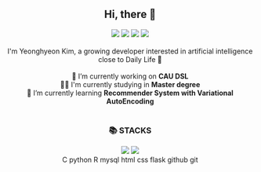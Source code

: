 <div align="center">
<h2> Hi, there 👋 </h3>
</div>

<div align="center">
<a href="https://ozbhyxxn.notion.site/Yeonghyeon-s-Develife-4bca083779af4f2d9eb8633779a28f23" target="_blank"><img src="https://img.shields.io/badge/Notion-5F5F5F?style=for-the-square&logo=Notion&logoColor=000000"/></a>
<a href="https://velog.io/@hyxxnii" target="_blank"><img src="https://img.shields.io/badge/Velog-54BCAB?style=for-the-square&logo=Velog&logoColor=20C997"/></a>
<a href="https://www.instagram.com/ozbhyxxn/" target="_blank"><img src="https://img.shields.io/badge/ozbhyxxn-F07A90?style=for-the-square&logo=Instagram&logoColor=#E4405F"/></a>
<a href="https://mail.google.com/mail/?view=cm&amp;fs=1&amp;to=khyeon0819@gmail.com" target="_blank"><img src="https://img.shields.io/badge/khyeon0819@gmail.com-FFFFFF? style=for-the-square&logo=Gmail&logoColor=EA4335"/></a>
</div>

<br>

<div align="center">
I'm Yeonghyeon Kim, a growing developer interested in artificial intelligence close to Daily Life 🌱
</div>
<br>

<div align="center">
<div> 🔭 I’m currently working on <b>CAU DSL</b></div>
<div> 👩‍🎓 I'm currently studying in <b>Master degree</b></div>
<div> 🤔 I’m currently learning <b>Recommender System with Variational AutoEncoding</b></div>
</div>
<br>

<div align="center">
<h3>📚 STACKS</h3>
<div align=center> 
  <img src="https://img.shields.io/badge/C-00599C?style=for-the-badge&logo=c%2B%2B&logoColor=white">
  <img src="https://img.shields.io/badge/python-3776AB?style=for-the-badge&logo=python&logoColor=white"> 
  <br>
C python R mysql
html css flask 
github git

